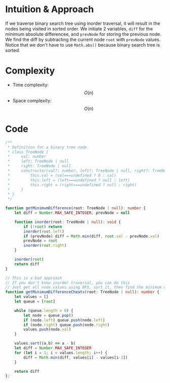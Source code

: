 # Intuition & Approach
If we traverse binary search tree using inorder traversal, it will result in the nodes being visited in sorted order. We initiate 2 variables, `diff` for the minimum absolute differencee, and `prevNode` for storing the previous node. We find the diff by subtracting the current node `root` with `prevNode` values. Notice that we don't have to use `Math.abs()` because binary search tree is sorted.

# Complexity
- Time complexity: $$O(n)$$
- Space complexity: $$O(n)$$

# Code
```ts
/**
 * Definition for a binary tree node.
 * class TreeNode {
 *     val: number
 *     left: TreeNode | null
 *     right: TreeNode | null
 *     constructor(val?: number, left?: TreeNode | null, right?: TreeNode | null) {
 *         this.val = (val===undefined ? 0 : val)
 *         this.left = (left===undefined ? null : left)
 *         this.right = (right===undefined ? null : right)
 *     }
 * }
 */

function getMinimumDifference(root: TreeNode | null): number {
    let diff = Number.MAX_SAFE_INTEGER, prevNode = null

    function inorder(root: TreeNode | null): void {
        if (!root) return
        inorder(root.left)
        if (prevNode) diff = Math.min(diff, root.val - prevNode.val)
        prevNode = root
        inorder(root.right)
    }

    inorder(root)
    return diff
}

// This is a bad approach
// If you don't know inorder traversal, you can do this
// Just get all node values using BFS, sort it, then find the minimum difference
function getMinimumDifferenceCheats(root: TreeNode | null): number {
    let values = []
    let queue = [root]

    while (queue.length > 0) {
        let node = queue.pop()
        if (node.left) queue.push(node.left)
        if (node.right) queue.push(node.right)
        values.push(node.val)
    }

    values.sort((a,b) => a - b)
    let diff = Number.MAX_SAFE_INTEGER
    for (let i = 1; i < values.length; i++) {
        diff = Math.min(diff, values[i] - values[i-1])
    }

    return diff
};
```